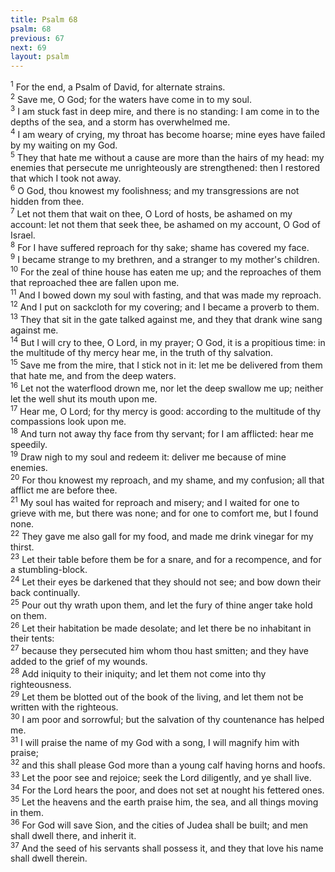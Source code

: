 ```yaml
---
title: Psalm 68
psalm: 68
previous: 67
next: 69
layout: psalm
---
```

<div class="psalm-verse"><sup class="verse-number">1</sup> For the end, a Psalm of David, for alternate strains. </div><div class="psalm-verse"><sup class="verse-number">2</sup> Save me, O God; for the waters have come in to my soul. </div><div class="psalm-verse"><sup class="verse-number">3</sup> I am stuck fast in deep mire, and there is no standing: I am come in to the depths of the sea, and a storm has overwhelmed me. </div><div class="psalm-verse"><sup class="verse-number">4</sup> I am weary of crying, my throat has become hoarse; mine eyes have failed by my waiting on my God. </div><div class="psalm-verse"><sup class="verse-number">5</sup> They that hate me without a cause are more than the hairs of my head: my enemies that persecute me unrighteously are strengthened: then I restored that which I took not away. </div><div class="psalm-verse"><sup class="verse-number">6</sup> O God, thou knowest my foolishness; and my transgressions are not hidden from thee. </div><div class="psalm-verse"><sup class="verse-number">7</sup> Let not them that wait on thee, O Lord of hosts, be ashamed on my account: let not them that seek thee, be ashamed on my account, O God of Israel. </div><div class="psalm-verse"><sup class="verse-number">8</sup> For I have suffered reproach for thy sake; shame has covered my face. </div><div class="psalm-verse"><sup class="verse-number">9</sup> I became strange to my brethren, and a stranger to my mother's children. </div><div class="psalm-verse"><sup class="verse-number">10</sup> For the zeal of thine house has eaten me up; and the reproaches of them that reproached thee are fallen upon me. </div><div class="psalm-verse"><sup class="verse-number">11</sup> And I bowed down my soul with fasting, and that was made my reproach. </div><div class="psalm-verse"><sup class="verse-number">12</sup> And I put on sackcloth for my covering; and I became a proverb to them. </div><div class="psalm-verse"><sup class="verse-number">13</sup> They that sit in the gate talked against me, and they that drank wine sang against me. </div><div class="psalm-verse"><sup class="verse-number">14</sup> But I will cry to thee, O Lord, in my prayer; O God, it is a propitious time: in the multitude of thy mercy hear me, in the truth of thy salvation. </div><div class="psalm-verse"><sup class="verse-number">15</sup> Save me from the mire, that I stick not in it: let me be delivered from them that hate me, and from the deep waters. </div><div class="psalm-verse"><sup class="verse-number">16</sup> Let not the waterflood drown me, nor let the deep swallow me up; neither let the well shut its mouth upon me. </div><div class="psalm-verse"><sup class="verse-number">17</sup> Hear me, O Lord; for thy mercy is good: according to the multitude of thy compassions look upon me. </div><div class="psalm-verse"><sup class="verse-number">18</sup> And turn not away thy face from thy servant; for I am afflicted: hear me speedily. </div><div class="psalm-verse"><sup class="verse-number">19</sup> Draw nigh to my soul and redeem it: deliver me because of mine enemies. </div><div class="psalm-verse"><sup class="verse-number">20</sup> For thou knowest my reproach, and my shame, and my confusion; all that afflict me are before thee. </div><div class="psalm-verse"><sup class="verse-number">21</sup> My soul has waited for reproach and misery; and I waited for one to grieve with me, but there was none; and for one to comfort me, but I found none. </div><div class="psalm-verse"><sup class="verse-number">22</sup> They gave me also gall for my food, and made me drink vinegar for my thirst. </div><div class="psalm-verse"><sup class="verse-number">23</sup> Let their table before them be for a snare, and for a recompence, and for a stumbling-block. </div><div class="psalm-verse"><sup class="verse-number">24</sup> Let their eyes be darkened that they should not see; and bow down their back continually. </div><div class="psalm-verse"><sup class="verse-number">25</sup> Pour out thy wrath upon them, and let the fury of thine anger take hold on them. </div><div class="psalm-verse"><sup class="verse-number">26</sup> Let their habitation be made desolate; and let there be no inhabitant in their tents: </div><div class="psalm-verse"><sup class="verse-number">27</sup> because they persecuted him whom thou hast smitten; and they have added to the grief of my wounds. </div><div class="psalm-verse"><sup class="verse-number">28</sup> Add iniquity to their iniquity; and let them not come into thy righteousness. </div><div class="psalm-verse"><sup class="verse-number">29</sup> Let them be blotted out of the book of the living, and let them not be written with the righteous. </div><div class="psalm-verse"><sup class="verse-number">30</sup> I am poor and sorrowful; but the salvation of thy countenance has helped me. </div><div class="psalm-verse"><sup class="verse-number">31</sup> I will praise the name of my God with a song, I will magnify him with praise; </div><div class="psalm-verse"><sup class="verse-number">32</sup> and this shall please God more than a young calf having horns and hoofs. </div><div class="psalm-verse"><sup class="verse-number">33</sup> Let the poor see and rejoice; seek the Lord diligently, and ye shall live. </div><div class="psalm-verse"><sup class="verse-number">34</sup> For the Lord hears the poor, and does not set at nought his fettered ones. </div><div class="psalm-verse"><sup class="verse-number">35</sup> Let the heavens and the earth praise him, the sea, and all things moving in them. </div><div class="psalm-verse"><sup class="verse-number">36</sup> For God will save Sion, and the cities of Judea shall be built; and men shall dwell there, and inherit it. </div><div class="psalm-verse"><sup class="verse-number">37</sup> And the seed of his servants shall possess it, and they that love his name shall dwell therein. </div>